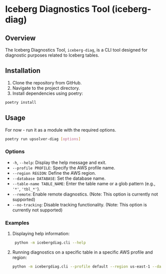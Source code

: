 # Iceberg Diagnostics Tool (iceberg-diag)

## Overview

The Iceberg Diagnostics Tool, `iceberg-diag`, is a CLI tool designed for diagnostic purposes related to Iceberg tables. 

## Installation

1. Clone the repository from GitHub.
2. Navigate to the project directory.
3. Install dependencies using poetry:

```bash
poetry install
```


## Usage
For now - run it as a module with the required options.

```bash
poetry run upsolver-diag [options]
```

### Options

- `-h`, `--help`: Display the help message and exit.
- `--profile PROFILE`: Specify the AWS profile name.
- `--region REGION`: Define the AWS region.
- `--database DATABASE`: Set the database name.
- `--table-name TABLE_NAME`: Enter the table name or a glob pattern (e.g., `'*'`, `'tbl_*'`).
- `--remote`: Enable remote diagnostics.  (Note: This option is currently not supported)
- `--no-tracking`: Disable tracking functionality. (Note: This option is currently not supported)

### Examples
1. Displaying help information:
    ```bash
     python -m icebergdiag.cli --help
    ```
2. Running diagnostics on a specific table in a specific AWS profile and region:
   ```bash
   python -m icebergdiag.cli --profile default --region us-east-1 --database my_db --table-name '*'
    ```